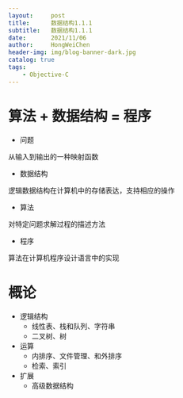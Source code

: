 ```yaml
---
layout:     post
title:      数据结构1.1.1
subtitle:   数据结构1.1.1
date:       2021/11/06
author:     HongWeiChen
header-img: img/blog-banner-dark.jpg
catalog: true
tags:
    - Objective-C
---
```


# 算法 + 数据结构 = 程序

- 问题

从输入到输出的一种映射函数

- 数据结构

逻辑数据结构在计算机中的存储表达，支持相应的操作

- 算法

对特定问题求解过程的描述方法

- 程序

算法在计算机程序设计语言中的实现

# 概论

- 逻辑结构
  - 线性表、栈和队列、字符串
  - 二叉树、树
- 运算
  - 内排序、文件管理、和外排序
  - 检索、索引
- 扩展
  - 高级数据结构
